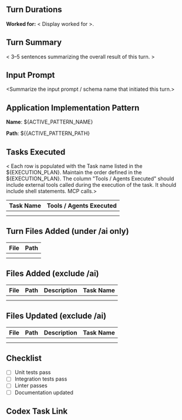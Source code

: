 <!--
PR TITLE (agent must set the GitHub PR title field to the following exact value):
Turn {{TURN_ID}} – {{DATE}} – {{TIME_OF_EXECUTION}}
-->

## Turn Durations

**Worked for:**  < Display worked for >.

## Turn Summary

< 3–5 sentences summarizing the overall result of this turn. >

## Input Prompt

<Summarize the input prompt / schema name that initiated this turn.>

## Application Implementation Pattern 

**Name**: ${ACTIVE_PATTERN_NAME} 

**Path**: ${{ACTIVE_PATTERN_PATH}


## Tasks Executed

< Each row is populated with the Task name listed in the ${EXECUTION_PLAN}. Maintain the order defined in the ${EXECUTION_PLAN}. The column "Tools / Agents Executed" should include external tools called during the execution of the task.  It should include shell statements.  MCP calls.>


| Task Name | Tools / Agents Executed |
|-----------|-------------------------|
|           |                         |
|           |                         |

## Turn Files Added (under /ai only)

| File | Path |
|------|------|
|      |      |
|      |      |

## Files Added (exclude /ai)

| File | Path | Description                         | Task Name |
|------|------|-------------------------------------|-----------|
|      |      | <Description from metadata header.> |           |
|      |      |                                     |           |

## Files Updated (exclude /ai)

| File | Path | Description                         | Task Name |
|------|------|-------------------------------------|-----------|
|      |      | <Description from metadata header.> |           |
|      |      |                                     |           |

## Checklist

- [ ] Unit tests pass
- [ ] Integration tests pass
- [ ] Linter passes
- [ ] Documentation updated

## Codex Task Link
<leave blank>
